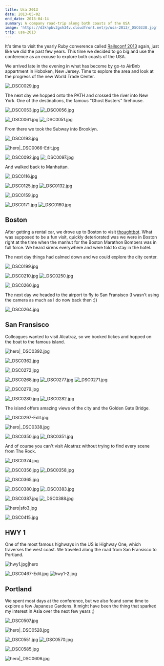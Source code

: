 ```yaml
---
title: Usa 2013
date: 2013-05-02
end_date: 2013-04-14
summary: A company road-trip along both coasts of the USA
image: 'https://d3khpbv2gxh34v.cloudfront.net/p/usa-2013/_DSC0338.jpg'
trip: usa-2013
---
```


It's time to visit the yearly Ruby converence called [Railsconf 2013](https://railsconf.com/) again, just like we did the past few years. This time we decided to go big and use the conference as an excuse to explore both coasts of the USA.

We arrived late in the evening in what has become by go-to AirBnb appartment in Hoboken, New Jersey. Time to explore the area and look at the progress of the new World Trade Center.

![_DSC0029.jpg](https://d3khpbv2gxh34v.cloudfront.net/p/usa-2013/_DSC0029.jpg "1.71")

The next day we hopped onto the PATH and crossed the river into New York. One of the destinations, the famous "Ghost Busters" firehouse.

![_DSC0053.jpg](https://d3khpbv2gxh34v.cloudfront.net/p/usa-2013/_DSC0053.jpg "1.51")
![_DSC0056.jpg](https://d3khpbv2gxh34v.cloudfront.net/p/usa-2013/_DSC0056.jpg "0.66")

![_DSC0061.jpg](https://d3khpbv2gxh34v.cloudfront.net/p/usa-2013/_DSC0061.jpg "1.51")
![_DSC0051.jpg](https://d3khpbv2gxh34v.cloudfront.net/p/usa-2013/_DSC0051.jpg "1.51")

From there we took the Subway into Brooklyn.

![_DSC0193.jpg](https://d3khpbv2gxh34v.cloudfront.net/p/usa-2013/_DSC0193.jpg "1.51")

![hero|_DSC0066-Edit.jpg](https://d3khpbv2gxh34v.cloudfront.net/p/usa-2013/_DSC0066-Edit.jpg "2.92")

![_DSC0092.jpg](https://d3khpbv2gxh34v.cloudfront.net/p/usa-2013/_DSC0092.jpg "1.51")
![_DSC0097.jpg](https://d3khpbv2gxh34v.cloudfront.net/p/usa-2013/_DSC0097.jpg "0.66")

And walked back to Manhattan.

![_DSC0116.jpg](https://d3khpbv2gxh34v.cloudfront.net/p/usa-2013/_DSC0116.jpg "1.51")

![_DSC0125.jpg](https://d3khpbv2gxh34v.cloudfront.net/p/usa-2013/_DSC0125.jpg "0.66")
![_DSC0132.jpg](https://d3khpbv2gxh34v.cloudfront.net/p/usa-2013/_DSC0132.jpg "1.51")


![_DSC0159.jpg](https://d3khpbv2gxh34v.cloudfront.net/p/usa-2013/_DSC0159.jpg "1.51")

![_DSC0171.jpg](https://d3khpbv2gxh34v.cloudfront.net/p/usa-2013/_DSC0171.jpg "0.66")
![_DSC0180.jpg](https://d3khpbv2gxh34v.cloudfront.net/p/usa-2013/_DSC0180.jpg "1.51")

## Boston

After getting a rental car, we drove up to Boston to visit [thoughtbot](https://thoughtbot.com/). What was supposed to be a fun visit, quickly deteriorated was we were in Boston right at the time when the manhut for the Boston Marathon Bombers was in full force. We heard sirens everywhere and were told to stay in the hotel.

The next day things had calmed down and we could explore the city center.


![_DSC0199.jpg](https://d3khpbv2gxh34v.cloudfront.net/p/usa-2013/_DSC0199.jpg "1.3")


![_DSC0210.jpg](https://d3khpbv2gxh34v.cloudfront.net/p/usa-2013/_DSC0210.jpg "1.51")
![_DSC0250.jpg](https://d3khpbv2gxh34v.cloudfront.net/p/usa-2013/_DSC0250.jpg "1.51")

![_DSC0260.jpg](https://d3khpbv2gxh34v.cloudfront.net/p/usa-2013/_DSC0260.jpg "1.51")

The next day we headed to the airport to fly to San Fransisco (I wasn't using the camera as much as I do now back then :))

![_DSC0264.jpg](https://d3khpbv2gxh34v.cloudfront.net/p/usa-2013/_DSC0264.jpg "1.51")

## San Fransisco

Colleagues wanted to visit Alcatraz, so we booked tickes and hopped on the boat to the famous island.

![hero|_DSC0392.jpg](https://d3khpbv2gxh34v.cloudfront.net/p/usa-2013/_DSC0392.jpg "1.51")

![_DSC0362.jpg](https://d3khpbv2gxh34v.cloudfront.net/p/usa-2013/_DSC0362.jpg "1.51")

![_DSC0272.jpg](https://d3khpbv2gxh34v.cloudfront.net/p/usa-2013/_DSC0272.jpg "1.51")

![_DSC0268.jpg](https://d3khpbv2gxh34v.cloudfront.net/p/usa-2013/_DSC0268.jpg "1.51")
![_DSC0277.jpg](https://d3khpbv2gxh34v.cloudfront.net/p/usa-2013/_DSC0277.jpg "0.66")
![_DSC0271.jpg](https://d3khpbv2gxh34v.cloudfront.net/p/usa-2013/_DSC0271.jpg "1.51")

![_DSC0279.jpg](https://d3khpbv2gxh34v.cloudfront.net/p/usa-2013/_DSC0279.jpg "1.51")

![_DSC0280.jpg](https://d3khpbv2gxh34v.cloudfront.net/p/usa-2013/_DSC0280.jpg "1.51")
![_DSC0282.jpg](https://d3khpbv2gxh34v.cloudfront.net/p/usa-2013/_DSC0282.jpg "1.51")

The island offers amazing views of the city and the Golden Gate Bridge.

![_DSC0297-Edit.jpg](https://d3khpbv2gxh34v.cloudfront.net/p/usa-2013/_DSC0297-Edit.jpg "1.67")

![hero|_DSC0338.jpg](https://d3khpbv2gxh34v.cloudfront.net/p/usa-2013/_DSC0338.jpg "1.51")

![_DSC0350.jpg](https://d3khpbv2gxh34v.cloudfront.net/p/usa-2013/_DSC0350.jpg "1.51")
![_DSC0351.jpg](https://d3khpbv2gxh34v.cloudfront.net/p/usa-2013/_DSC0351.jpg "1.51")

And of course you can't visit Alcatraz without trying to find every scene from The Rock.

![_DSC0374.jpg](https://d3khpbv2gxh34v.cloudfront.net/p/usa-2013/_DSC0374.jpg "1.51")

![_DSC0356.jpg](https://d3khpbv2gxh34v.cloudfront.net/p/usa-2013/_DSC0356.jpg "1.61")
![_DSC0358.jpg](https://d3khpbv2gxh34v.cloudfront.net/p/usa-2013/_DSC0358.jpg "1.51")

![_DSC0365.jpg](https://d3khpbv2gxh34v.cloudfront.net/p/usa-2013/_DSC0365.jpg "1.51")


![_DSC0380.jpg](https://d3khpbv2gxh34v.cloudfront.net/p/usa-2013/_DSC0380.jpg "1.51")
![_DSC0383.jpg](https://d3khpbv2gxh34v.cloudfront.net/p/usa-2013/_DSC0383.jpg "1.51")

![_DSC0387.jpg](https://d3khpbv2gxh34v.cloudfront.net/p/usa-2013/_DSC0387.jpg "1.51")
![_DSC0388.jpg](https://d3khpbv2gxh34v.cloudfront.net/p/usa-2013/_DSC0388.jpg "1.51")

![hero|sfo3.jpg](https://d3khpbv2gxh34v.cloudfront.net/p/usa-2013/sfo3.jpg "3.2")

![_DSC0415.jpg](https://d3khpbv2gxh34v.cloudfront.net/p/usa-2013/_DSC0415.jpg "1.51")

## HWY 1

One of the most famous highways in the US is Highway One, which traverses the west coast. We traveled along the road from San Fransisco to Portland.

![hwy1.jpg|hero](https://d3khpbv2gxh34v.cloudfront.net/p/usa-2013/hwy1.jpg "2.14")

![_DSC0467-Edit.jpg](https://d3khpbv2gxh34v.cloudfront.net/p/usa-2013/_DSC0467-Edit.jpg "1.51")
![hwy1-2.jpg](https://d3khpbv2gxh34v.cloudfront.net/p/usa-2013/hwy1-2.jpg "1.75")

## Portland

We spent most days at the conference, but we also found some time to explore a few Japanese Gardens. It might have been the thing that sparked my interest in Asia over the next few years ;)

![_DSC0507.jpg](https://d3khpbv2gxh34v.cloudfront.net/p/usa-2013/_DSC0507.jpg "1.51")

![hero|_DSC0528.jpg](https://d3khpbv2gxh34v.cloudfront.net/p/usa-2013/_DSC0528.jpg "1.51")

![_DSC0551.jpg](https://d3khpbv2gxh34v.cloudfront.net/p/usa-2013/_DSC0551.jpg "1.51")
![_DSC0570.jpg](https://d3khpbv2gxh34v.cloudfront.net/p/usa-2013/_DSC0570.jpg "1.51")

![_DSC0585.jpg](https://d3khpbv2gxh34v.cloudfront.net/p/usa-2013/_DSC0585.jpg "1.51")

![hero|_DSC0606.jpg](https://d3khpbv2gxh34v.cloudfront.net/p/usa-2013/_DSC0606.jpg "1.51")
